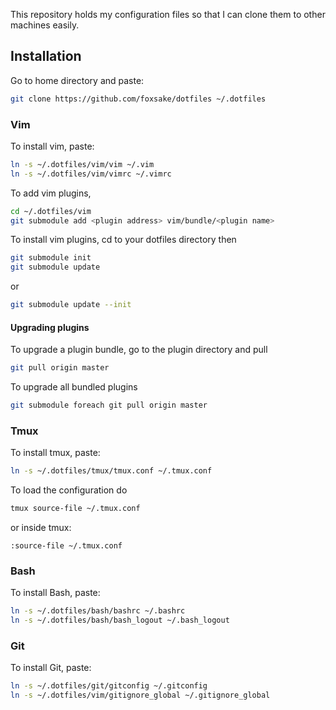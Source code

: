 This repository holds my configuration files so that I can clone them to other machines easily.

## Installation

Go to home directory and paste:

```bash
git clone https://github.com/foxsake/dotfiles ~/.dotfiles
```

### Vim

To install vim, paste:
```bash
ln -s ~/.dotfiles/vim/vim ~/.vim 
ln -s ~/.dotfiles/vim/vimrc ~/.vimrc
```
To add vim plugins,
```bash
cd ~/.dotfiles/vim
git submodule add <plugin address> vim/bundle/<plugin name>
```
To install vim plugins, cd to your dotfiles directory then
```bash
git submodule init
git submodule update
```
or
```bash
git submodule update --init
```
#### Upgrading plugins
To upgrade a plugin bundle, go to the plugin directory and pull
```bash
git pull origin master
```
To upgrade all bundled plugins
```bash
git submodule foreach git pull origin master
```

### Tmux
To install tmux, paste:
```bash
ln -s ~/.dotfiles/tmux/tmux.conf ~/.tmux.conf
```
To load the configuration do
```bash
tmux source-file ~/.tmux.conf
```
or inside tmux:
```
:source-file ~/.tmux.conf
```

### Bash 

To install Bash, paste:
```bash
ln -s ~/.dotfiles/bash/bashrc ~/.bashrc
ln -s ~/.dotfiles/bash/bash_logout ~/.bash_logout
```

### Git 

To install Git, paste:
```bash
ln -s ~/.dotfiles/git/gitconfig ~/.gitconfig
ln -s ~/.dotfiles/vim/gitignore_global ~/.gitignore_global
```
